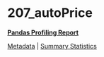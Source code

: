 # 207_autoPrice

[**Pandas Profiling Report**](https://epistasislab.github.io/penn-ml-benchmarks/profile/207_autoPrice.html)

[Metadata](metadata.yaml) | [Summary Statistics](summary_stats.tsv)

